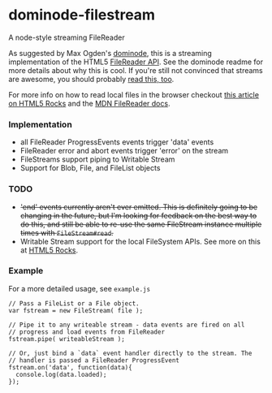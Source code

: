 # dominode-filestream
A node-style streaming FileReader

As suggested by Max Ogden's
[dominode](https://github.com/maxogden/dominode/), this is a streaming
implementation of the HTML5 [FileReader
API](http://www.w3.org/TR/FileAPI/#FileReader-interface). See the
dominode readme for more details about why this is cool. If you're still
not convinced that streams are awesome, you should
probably [read this, too](http://maxogden.com/node-streams).

For more info on how to read local files in the browser checkout [this article on
HTML5 Rocks](http://www.html5rocks.com/en/tutorials/file/dndfiles/) and
the [MDN FileReader
docs](https://developer.mozilla.org/en/DOM/FileReader).

### Implementation

* all FileReader ProgressEvents events trigger 'data' events
* FileReader error and abort events trigger 'error' on the stream
* FileStreams support piping to Writable Stream
* Support for Blob, File, and FileList objects

### TODO

* <del>'end' events currently aren't ever emitted. This is definitely going
  to be changing in the future, but I'm looking for feedback on the best
  way to do this, and still be able to re-use the same FileStream
  instance multiple times with `FileStream#read`.</del>
* Writable Stream support for the local FileSystem APIs. See more on
  this at [HTML5
  Rocks](http://www.html5rocks.com/en/tutorials/file/filesystem/).

### Example

For a more detailed usage, see `example.js`

    // Pass a FileList or a File object.
    var fstream = new FileStream( file );

    // Pipe it to any writeable stream - data events are fired on all
    // progress and load events from FileReader
    fstream.pipe( writeableStream );

    // Or, just bind a `data` event handler directly to the stream. The
    // handler is passed a FileReader ProgressEvent
    fstream.on('data', function(data){
      console.log(data.loaded);
    });


